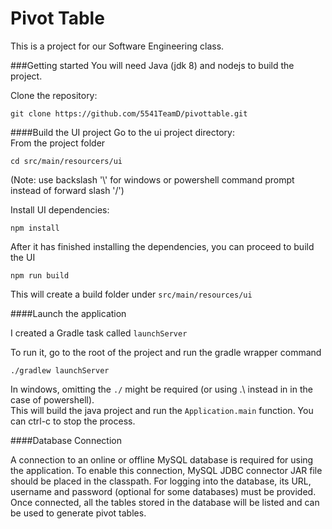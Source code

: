 # Pivot Table
This is a project for our Software Engineering class.

###Getting started
You will need Java (jdk 8) and nodejs to build the project.

Clone the repository:
```
git clone https://github.com/5541TeamD/pivottable.git
```
####Build the UI project
Go to the ui project directory:  
From the project folder
```
cd src/main/resourcers/ui
```
(Note: use backslash '\\' for windows or powershell command prompt instead of forward slash '/') 

Install UI dependencies:
```
npm install
```
After it has finished installing the dependencies, you can proceed to build the UI
```
npm run build
```
This will create a build folder under `src/main/resources/ui`

####Launch the application

I created a Gradle task called `launchServer`

To run it, go to the root of the project and run the gradle wrapper command
```
./gradlew launchServer
```
In windows, omitting the `./` might be required (or using .\\ instead in
in the case of powershell).  
This will build the java project and run the `Application.main` function.
You can ctrl-c to stop the process.

####Database Connection

A connection to an online or offline MySQL database is required for using the application. To enable this connection, MySQL JDBC connector JAR file should be placed in the classpath.
For logging into the database, its URL, username and password (optional for some databases) must be provided. Once connected, all the tables stored in the database will be listed and can be used to generate pivot tables.
